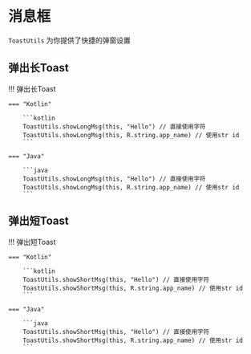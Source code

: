 # 消息框

`ToastUtils` 为你提供了快捷的弹窗设置

## 弹出长Toast

!!! 弹出长Toast

    === "Kotlin"

        ```kotlin
        ToastUtils.showLongMsg(this, "Hello") // 直接使用字符
        ToastUtils.showLongMsg(this, R.string.app_name) // 使用str id
        ```

    === "Java"

        ```java
        ToastUtils.showLongMsg(this, "Hello") // 直接使用字符
        ToastUtils.showLongMsg(this, R.string.app_name) // 使用str id
        ```

## 弹出短Toast

!!! 弹出短Toast

    === "Kotlin"

        ```kotlin
        ToastUtils.showShortMsg(this, "Hello") // 直接使用字符
        ToastUtils.showShortMsg(this, R.string.app_name) // 使用str id
        ```

    === "Java"

        ```java
        ToastUtils.showShortMsg(this, "Hello") // 直接使用字符
        ToastUtils.showShortMsg(this, R.string.app_name) // 使用str id
        ```
